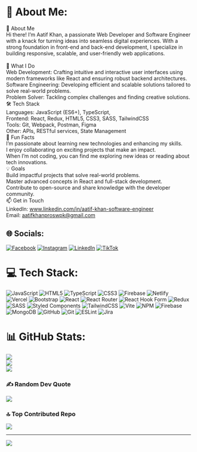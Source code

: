 # 💫 About Me:
🔭 About Me<br>Hi there! I’m Aatif Khan, a passionate Web Developer and Software Engineer with a knack for turning ideas into seamless digital experiences. With a strong foundation in front-end and back-end development, I specialize in building responsive, scalable, and user-friendly web applications.<br><br>🚀 What I Do<br>Web Development: Crafting intuitive and interactive user interfaces using modern frameworks like React and ensuring robust backend architectures.<br>Software Engineering: Developing efficient and scalable solutions tailored to solve real-world problems.<br>Problem Solver: Tackling complex challenges and finding creative solutions.<br>🛠️ Tech Stack<br>Languages: JavaScript (ES6+), TypeScript, <br>Frontend: React, Redux, HTML5, CSS3, SASS, TailwindCSS<br>Tools: Git, Webpack, Postman, Figma<br>Other: APIs, RESTful services, State Management<br>🌟 Fun Facts<br>I’m passionate about learning new technologies and enhancing my skills.<br>I enjoy collaborating on exciting projects that make an impact.<br>When I’m not coding, you can find me exploring new ideas or reading about tech innovations.<br>💡 Goals<br>Build impactful projects that solve real-world problems.<br>Master advanced concepts in React and full-stack development.<br>Contribute to open-source and share knowledge with the developer community.<br>📫 Get in Touch<br>LinkedIn: www.linkedin.com/in/aatif-khan-software-engineer<br>Email: aatifkhanproswpk@gmail.com


## 🌐 Socials:
[![Facebook](https://img.shields.io/badge/Facebook-%231877F2.svg?logo=Facebook&logoColor=white)]([https://facebook.com/AatifKhan](https://www.facebook.com/share/1BBmCkF5dn/?mibextid=LQQJ4d)) [![Instagram](https://img.shields.io/badge/Instagram-%23E4405F.svg?logo=Instagram&logoColor=white)]([https://instagram.com/AatifKhan](https://www.instagram.com/aatifkhan4o4/profilecard/?igsh=dms0bDlxNXY0Y2hx)) [![LinkedIn](https://img.shields.io/badge/LinkedIn-%230077B5.svg?logo=linkedin&logoColor=white)](www.linkedin.com/in/aatif-khan-software-engineer) [![TikTok](https://img.shields.io/badge/TikTok-%23000000.svg?logo=TikTok&logoColor=white)]([https://tiktok.com/@AatifKhan](https://www.tiktok.com/@aatif._.khann?_t=8ruNFwJckp0&_r=1)) 

# 💻 Tech Stack:
![JavaScript](https://img.shields.io/badge/javascript-%23323330.svg?style=for-the-badge&logo=javascript&logoColor=%23F7DF1E) ![HTML5](https://img.shields.io/badge/html5-%23E34F26.svg?style=for-the-badge&logo=html5&logoColor=white) ![TypeScript](https://img.shields.io/badge/typescript-%23007ACC.svg?style=for-the-badge&logo=typescript&logoColor=white) ![CSS3](https://img.shields.io/badge/css3-%231572B6.svg?style=for-the-badge&logo=css3&logoColor=white) ![Firebase](https://img.shields.io/badge/firebase-%23039BE5.svg?style=for-the-badge&logo=firebase) ![Netlify](https://img.shields.io/badge/netlify-%23000000.svg?style=for-the-badge&logo=netlify&logoColor=#00C7B7) ![Vercel](https://img.shields.io/badge/vercel-%23000000.svg?style=for-the-badge&logo=vercel&logoColor=white) ![Bootstrap](https://img.shields.io/badge/bootstrap-%238511FA.svg?style=for-the-badge&logo=bootstrap&logoColor=white) ![React](https://img.shields.io/badge/react-%2320232a.svg?style=for-the-badge&logo=react&logoColor=%2361DAFB) ![React Router](https://img.shields.io/badge/React_Router-CA4245?style=for-the-badge&logo=react-router&logoColor=white) ![React Hook Form](https://img.shields.io/badge/React%20Hook%20Form-%23EC5990.svg?style=for-the-badge&logo=reacthookform&logoColor=white) ![Redux](https://img.shields.io/badge/redux-%23593d88.svg?style=for-the-badge&logo=redux&logoColor=white) ![SASS](https://img.shields.io/badge/SASS-hotpink.svg?style=for-the-badge&logo=SASS&logoColor=white) ![Styled Components](https://img.shields.io/badge/styled--components-DB7093?style=for-the-badge&logo=styled-components&logoColor=white) ![TailwindCSS](https://img.shields.io/badge/tailwindcss-%2338B2AC.svg?style=for-the-badge&logo=tailwind-css&logoColor=white) ![Vite](https://img.shields.io/badge/vite-%23646CFF.svg?style=for-the-badge&logo=vite&logoColor=white) ![NPM](https://img.shields.io/badge/NPM-%23CB3837.svg?style=for-the-badge&logo=npm&logoColor=white) ![Firebase](https://img.shields.io/badge/firebase-a08021?style=for-the-badge&logo=firebase&logoColor=ffcd34) ![MongoDB](https://img.shields.io/badge/MongoDB-%234ea94b.svg?style=for-the-badge&logo=mongodb&logoColor=white) ![GitHub](https://img.shields.io/badge/github-%23121011.svg?style=for-the-badge&logo=github&logoColor=white) ![Git](https://img.shields.io/badge/git-%23F05033.svg?style=for-the-badge&logo=git&logoColor=white) ![ESLint](https://img.shields.io/badge/ESLint-4B3263?style=for-the-badge&logo=eslint&logoColor=white) ![Jira](https://img.shields.io/badge/jira-%230A0FFF.svg?style=for-the-badge&logo=jira&logoColor=white)
# 📊 GitHub Stats:
![](https://github-readme-stats.vercel.app/api?username=Aatif-K47&theme=neon&hide_border=false&include_all_commits=false&count_private=false)<br/>
![](https://github-readme-streak-stats.herokuapp.com/?user=Aatif-K47&theme=neon&hide_border=false)<br/>
![](https://github-readme-stats.vercel.app/api/top-langs/?username=Aatif-K47&theme=neon&hide_border=false&include_all_commits=false&count_private=false&layout=compact)

### ✍️ Random Dev Quote
![](https://quotes-github-readme.vercel.app/api?type=horizontal&theme=radical)

### 🔝 Top Contributed Repo
![](https://github-contributor-stats.vercel.app/api?username=Aatif-K47&limit=5&theme=dark&combine_all_yearly_contributions=true)

---
[![](https://visitcount.itsvg.in/api?id=Aatif-K47&icon=0&color=0)](https://visitcount.itsvg.in)

